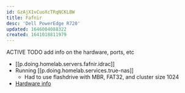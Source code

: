 ```yaml
---
id: GzAjX1vCuoXcTRqNCKLBW
title: Fafnir
desc: 'Dell PowerEdge R720'
updated: 1646004088322
created: 1641018811979
---
```


ACTIVE
TODO add info on the hardware, ports, etc

- [[p.doing.homelab.servers.fafnir.idrac]]
- Running [[p.doing.homelab.services.true-nas]]
  - Had to use flashdrive with MBR, FAT32, and cluster size 1024
- [Hardware info][1]

[1]: https://qrl.dell.com/Product/Detail/3

